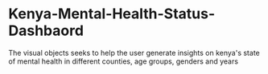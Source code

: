 # Kenya-Mental-Health-Status-Dashbaord

The visual objects seeks to help the user generate insights on kenya's state of mental health in different counties, age groups, genders and years
